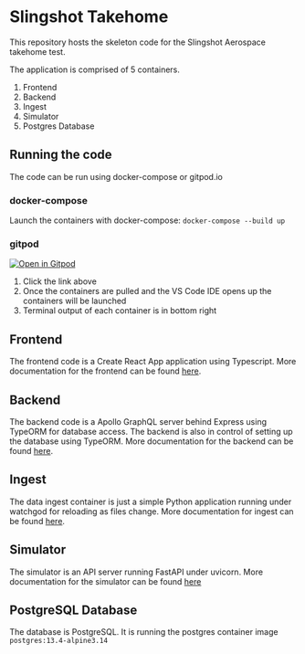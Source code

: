 # Slingshot Takehome
This repository hosts the skeleton code for the Slingshot Aerospace takehome test.

The application is comprised of 5 containers.
1. Frontend
1. Backend
1. Ingest
1. Simulator
1. Postgres Database

## Running the code
The code can be run using docker-compose or gitpod.io

### docker-compose
Launch the containers with docker-compose: `docker-compose --build up`

### gitpod
[![Open in Gitpod](https://gitpod.io/button/open-in-gitpod.svg)](https://gitpod.io/#https://github.com/slingshot-aerospace-inc/engineeringtakehome)

1. Click the link above
1. Once the containers are pulled and the VS Code IDE opens up the containers will be launched
1. Terminal output of each container is in bottom right

## Frontend
The frontend code is a Create React App application using Typescript.  More documentation for the frontend can be found [here](frontend).

## Backend
The backend code is a Apollo GraphQL server behind Express using TypeORM for database access.  The backend is also in control of setting up the database using TypeORM.  More documentation for the backend can be found [here](backend).

## Ingest
The data ingest container is just a simple Python application running under watchgod for reloading as files change.  More documentation for ingest can be found [here](ingest).

## Simulator
The simulator is an API server running FastAPI under uvicorn.  More documentation for the simulator can be found [here](simulator)

## PostgreSQL Database
The database is PostgreSQL.  It is running the postgres container image `postgres:13.4-alpine3.14`
